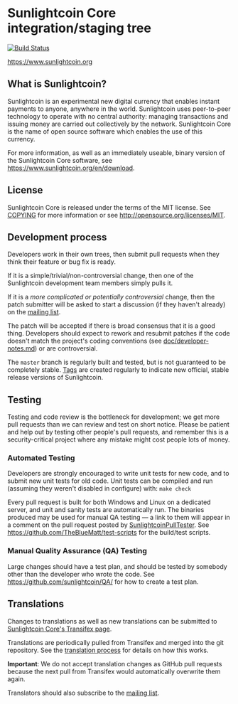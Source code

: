 Sunlightcoin Core integration/staging tree
=====================================

[![Build Status](https://travis-ci.org/sunlightcoin/sunlightcoin.svg?branch=master)](https://travis-ci.org/sunlightcoin/sunlightcoin)

https://www.sunlightcoin.org

What is Sunlightcoin?
----------------

Sunlightcoin is an experimental new digital currency that enables instant payments to
anyone, anywhere in the world. Sunlightcoin uses peer-to-peer technology to operate
with no central authority: managing transactions and issuing money are carried
out collectively by the network. Sunlightcoin Core is the name of open source
software which enables the use of this currency.

For more information, as well as an immediately useable, binary version of
the Sunlightcoin Core software, see https://www.sunlightcoin.org/en/download.

License
-------

Sunlightcoin Core is released under the terms of the MIT license. See [COPYING](COPYING) for more
information or see http://opensource.org/licenses/MIT.

Development process
-------------------

Developers work in their own trees, then submit pull requests when they think
their feature or bug fix is ready.

If it is a simple/trivial/non-controversial change, then one of the Sunlightcoin
development team members simply pulls it.

If it is a *more complicated or potentially controversial* change, then the patch
submitter will be asked to start a discussion (if they haven't already) on the
[mailing list](http://sourceforge.net/mailarchive/forum.php?forum_name=sunlightcoin-development).

The patch will be accepted if there is broad consensus that it is a good thing.
Developers should expect to rework and resubmit patches if the code doesn't
match the project's coding conventions (see [doc/developer-notes.md](doc/developer-notes.md)) or are
controversial.

The `master` branch is regularly built and tested, but is not guaranteed to be
completely stable. [Tags](https://github.com/sunlightcoin/sunlightcoin/tags) are created
regularly to indicate new official, stable release versions of Sunlightcoin.

Testing
-------

Testing and code review is the bottleneck for development; we get more pull
requests than we can review and test on short notice. Please be patient and help out by testing
other people's pull requests, and remember this is a security-critical project where any mistake might cost people
lots of money.

### Automated Testing

Developers are strongly encouraged to write unit tests for new code, and to
submit new unit tests for old code. Unit tests can be compiled and run (assuming they weren't disabled in configure) with: `make check`

Every pull request is built for both Windows and Linux on a dedicated server,
and unit and sanity tests are automatically run. The binaries produced may be
used for manual QA testing — a link to them will appear in a comment on the
pull request posted by [SunlightcoinPullTester](https://github.com/SunlightcoinPullTester). See https://github.com/TheBlueMatt/test-scripts
for the build/test scripts.

### Manual Quality Assurance (QA) Testing

Large changes should have a test plan, and should be tested by somebody other
than the developer who wrote the code.
See https://github.com/sunlightcoin/QA/ for how to create a test plan.

Translations
------------

Changes to translations as well as new translations can be submitted to
[Sunlightcoin Core's Transifex page](https://www.transifex.com/projects/p/sunlightcoin/).

Translations are periodically pulled from Transifex and merged into the git repository. See the
[translation process](doc/translation_process.md) for details on how this works.

**Important**: We do not accept translation changes as GitHub pull requests because the next
pull from Transifex would automatically overwrite them again.

Translators should also subscribe to the [mailing list](https://groups.google.com/forum/#!forum/sunlightcoin-translators).

